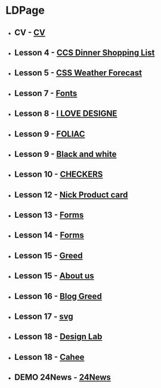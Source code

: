 # LDPage

- ## **CV** - [CV](https://samuelbetio.github.io/LDPage/cv/)
- ## **Lesson 4** - [CCS Dinner Shopping List](https://samuelbetio.github.io/LDPage/4)
- ## **Lesson 5** - [CSS Weather Forecast](https://samuelbetio.github.io/LDPage/5)
- ## **Lesson 7** - [Fonts](https://samuelbetio.github.io/LDPage/7)
- ## **Lesson 8** - [I LOVE DESIGNE](https://samuelbetio.github.io/LDPage/8)
- ## **Lesson 9** - [FOLIAC](https://samuelbetio.github.io/LDPage/9/1)
- ## **Lesson 9** - [Black and white](https://samuelbetio.github.io/LDPage/9/2)
- ## **Lesson 10** - [CHECKERS](https://samuelbetio.github.io/LDPage/10)
- ## **Lesson 12** - [Nick Product card](https://samuelbetio.github.io/LDPage/12/1)
- ## **Lesson 13** - [Forms](https://samuelbetio.github.io/LDPage/13-14/13)
- ## **Lesson 14** - [Forms](https://samuelbetio.github.io/LDPage/13-14/14)
- ## **Lesson 15** - [Greed](https://samuelbetio.github.io/LDPage/15/1)
- ## **Lesson 15** - [About us](https://samuelbetio.github.io/LDPage/15/2)
- ## **Lesson 16** - [Blog Greed](https://samuelbetio.github.io/LDPage/16)
- ## **Lesson 17** - [svg](https://samuelbetio.github.io/LDPage/17)
- ## **Lesson 18** - [Design Lab](https://samuelbetio.github.io/LDPage/18/1)
- ## **Lesson 18** - [Cahee](https://samuelbetio.github.io/LDPage/18/2)
- ## **DEMO 24News** - [24News](https://samuelbetio.github.io/LDPage/demo/24News/)
